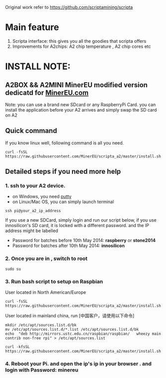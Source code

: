 Original work refer to https://github.com/scriptamining/scripta

# Main feature
 1. Scripta interface: this gives you all the goodies that scripta offers
 2. Improvements for A2chips: A2 chip temperature , A2 chip cores etc

# INSTALL NOTE:
## A2BOX && A2MINI  MinerEU modified version dedicatd for [MinerEU.com](https://MinerEU.com) 

Note: you can use a brand new SDcard or any RaspberryPi Card. you can install the application before your A2 arrives and simply swap the SD card on A2 

## Quick command 

If you know linux well, following command is all you need.
```
curl -fsSL https://raw.githubusercontent.com/MinerEU/scripta_a2/master/install.sh|bash
```

## Detailed steps if you need more help
### 1. ssh to your A2 device.
  * on Windows, you need [putty](http://www.chiark.greenend.org.uk/~sgtatham/putty/)
  * on Linux/Mac OS, you can simply launch terminal
```
ssh pi@your_a2_ip_address
```
  If you use a new SDCard, simply login and run our script below, if you use innosilicon's SD card, it is locked with a different password. and the IP address might be labelled 
  * Password for batches before 10th May 2014: **raspberry** or **stone2014**
  * Password for batches after 10th May 2014: **innosilicon**

### 2. Once you are in , switch to root
```
sudo su
```

### 3. Run bash script to setup on Raspbian
   User located in North American/Europe
```
curl -fsSL https://raw.githubusercontent.com/MinerEU/scripta_a2/master/install.sh|bash
```


   User located in mainland china, run [中国客户，请使用以下命令]
```
mkdir /etc/apt/sources.list.d/bk
mv /etc/apt/sources.list.d/*.list /etc/apt/sources.list.d/bk
echo  "deb http://mirrors.ustc.edu.cn/raspbian/raspbian/   wheezy main contrib non-free rpi" > /etc/apt/sources.list

curl -kfsSL https://raw.githubusercontent.com/MinerEU/scripta_a2/master/install.sh|bash
```
### 4. Reboot your Pi. and open the ip's ip in your browser . and login with Password: minereu
